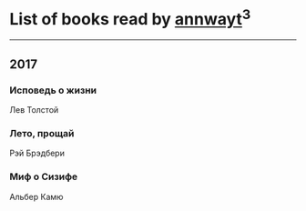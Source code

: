 # List of books read by [annwayt](http://vk.com/id31966279)<sup>3</sup>
---

## 2017

### Исповедь о жизни
Лев Толстой


### Лето, прощай
Рэй Брэдбери


### Миф о Сизифе
Альбер Камю



